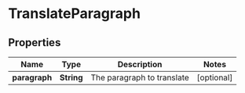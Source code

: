 

# TranslateParagraph

## Properties

Name | Type | Description | Notes
------------ | ------------- | ------------- | -------------
**paragraph** | **String** | The paragraph to translate |  [optional]



